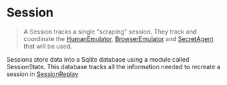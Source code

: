 # Session

> A Session tracks a single "scraping" session. They track and coordinate the [HumanEmulator](./human-emulators), [BrowserEmulator](./browser-emulators) and [SecretAgent](../basic-interfaces/secret-agent) that will be used.

Sessions store data into a Sqlite database using a module called SessionState. This database tracks all the information needed to recreate a session in [SessionReplay](./session-replay)
